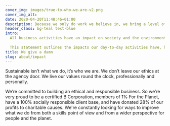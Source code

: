 ```yaml
---
cover_img: images/true-to-who-we-are-v2.png
cover_img_alt:
date: 2020-04-20T11:48:46+01:00
description: Because we only do work we believe in, we bring a level of commitment you won’t find anywhere else — and that means great results for you.
header_class: bg-teal text-blue
intro: 
  All business activities have an impact on society and the environment, and Kind is no exception. 
  
  This statement outlines the impacts our day-to-day activities have, how we are reducing or offsetting these and how we aim to further reduce them in the future.
title: We give a damn
slug: about/impact
---
```


Sustainable isn’t what we do, it’s who we are. We don’t leave our ethics at the agency door. We live our values round the clock, professionally and personally.

We’re committed to building an ethical and responsible business. So we’re very proud to be a certified B Corporation, members of 1% For the Planet, have a 100% socially responsible client base, and have donated 28% of our profits to charitable causes. We're constantly looking for ways to improve what we do from both a skills point of view and from a wider perspective for people and the planet.
